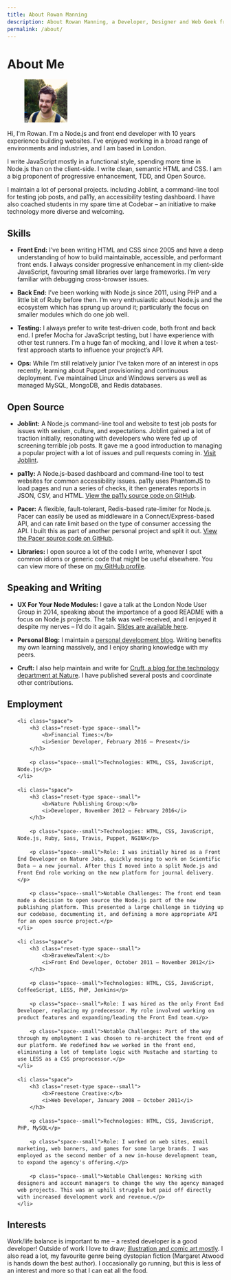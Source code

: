 ```yaml
---
title: About Rowan Manning
description: About Rowan Manning, a Developer, Designer and Web Geek from the UK
permalink: /about/
---
```


About Me
========

<figure class="media media--pinned-left">
    <a href="/media/images/Rowan.png" class="media__link">
        <img class="media__image" src="/media/images/Rowan.thumb.png" alt="Rowan Manning" width="100"/>
    </a>
</figure>

Hi, I'm Rowan. I'm a Node.js and front end developer with 10 years experience building websites.
I’ve enjoyed working in a broad range of environments and industries, and I am based in London.

I write JavaScript mostly in a functional style, spending more time in Node.js than on the client-side.
I write clean, semantic HTML and CSS. I am a big proponent of progressive enhancement, TDD, and Open Source.

I maintain a lot of personal projects. including Joblint, a command-line tool for testing job posts, and pa11y, an accessibility testing dashboard.
I have also coached students in my spare time at Codebar – an initiative to make technology more diverse and welcoming.


Skills
------

  - **Front End:** I’ve been writing HTML and CSS since 2005 and have a deep understanding of how to build maintainable, accessible, and performant front ends. I always consider progressive enhancement in my client-side JavaScript, favouring small libraries over large frameworks. I’m very familiar with debugging cross-browser issues.

  - **Back End:** I’ve been working with Node.js since 2011, using PHP and a little bit of Ruby before then. I’m very enthusiastic about Node.js and the ecosystem which has sprung up around it; particularly the focus on smaller modules which do one job well.

  - **Testing:** I always prefer to write test-driven code, both front and back end. I prefer Mocha for JavaScript testing, but I have experience with other test runners. I’m a huge fan of mocking, and I love it when a test-first approach starts to influence your project’s API.

  - **Ops:** While I’m still relatively junior I’ve taken more of an interest in ops recently, learning about Puppet provisioning and continuous deployment. I’ve maintained Linux and Windows servers as well as managed MySQL, MongoDB, and Redis databases.


Open Source
-----------

  - **Joblint:** A Node.js command-line tool and website to test job posts for issues with sexism, culture, and expectations. Joblint gained a lot of traction initially, resonating with developers who were fed up of screening terrible job posts. It gave me a good introduction to managing a popular project with a lot of issues and pull requests coming in. [Visit Joblint](http://joblint.org/).

  - **pa11y:** A Node.js-based dashboard and command-line tool to test websites for common accessibility issues. pa11y uses PhantomJS to load pages and run a series of checks, it then generates reports in JSON, CSV, and HTML. [View the pa11y source code on GitHub](https://github.com/springernature/pa11y).

  - **Pacer:** A flexible, fault-tolerant, Redis-based rate-limiter for Node.js. Pacer can easily be used as middleware in a Connect/Express-based API, and can rate limit based on the type of consumer accessing the API. I built this as part of another personal project and split it out. [View the Pacer source code on GitHub](https://github.com/rowanmanning/pacer).

  - **Libraries:** I open source a lot of the code I write, whenever I spot common idioms or generic code that might be useful elsewhere. You can view more of these on [my GitHub profile](https://github.com/rowanmanning?tab=repositories).


Speaking and Writing
--------------------

  - **UX For Your Node Modules:** I gave a talk at the London Node User Group in 2014, speaking about the importance of a good README with a focus on Node.js projects. The talk was well-received, and I enjoyed it despite my nerves – I’d do it again. [Slides are available here](https://speakerdeck.com/rowanmanning/ux-for-your-node-modules).

  - **Personal Blog:** I maintain a [personal development blog](http://rowanmanning.com/). Writing benefits my own learning massively, and I enjoy sharing knowledge with my peers.

  - **Cruft:** I also help maintain and write for [Cruft, a blog for the technology department at Nature](http://cruft.io/). I have published several posts and coordinate other contributions.


Employment
----------

<ul>

    <li class="space">
        <h3 class="reset-type space--small">
            <b>Financial Times:</b>
            <i>Senior Developer, February 2016 – Present</i>
        </h3>

        <p class="space--small">Technologies: HTML, CSS, JavaScript, Node.js</p>
    </li>

    <li class="space">
        <h3 class="reset-type space--small">
            <b>Nature Publishing Group:</b>
            <i>Developer, November 2012 – February 2016</i>
        </h3>

        <p class="space--small">Technologies: HTML, CSS, JavaScript, Node.js, Ruby, Sass, Travis, Puppet, NGINX</p>

        <p class="space--small">Role: I was initially hired as a Front End Developer on Nature Jobs, quickly moving to work on Scientific Data – a new journal. After this I moved into a split Node.js and Front End role working on the new platform for journal delivery.</p>

        <p class="space--small">Notable Challenges: The front end team made a decision to open source the Node.js part of the new publishing platform. This presented a large challenge in tidying up our codebase, documenting it, and defining a more appropriate API for an open source project.</p>
    </li>

    <li class="space">
        <h3 class="reset-type space--small">
            <b>BraveNewTalent:</b>
            <i>Front End Developer, October 2011 – November 2012</i>
        </h3>

        <p class="space--small">Technologies: HTML, CSS, JavaScript, CoffeeScript, LESS, PHP, Jenkins</p>

        <p class="space--small">Role: I was hired as the only Front End Developer, replacing my predecessor. My role involved working on product features and expanding/leading the Front End team.</p>

        <p class="space--small">Notable Challenges: Part of the way through my employment I was chosen to re-architect the front end of our platform. We redefined how we worked in the front end, eliminating a lot of template logic with Mustache and starting to use LESS as a CSS preprocessor.</p>
    </li>

    <li class="space">
        <h3 class="reset-type space--small">
            <b>Freestone Creative:</b>
            <i>Web Developer, January 2008 – October 2011</i>
        </h3>

        <p class="space--small">Technologies: HTML, CSS, JavaScript, PHP, MySQL</p>

        <p class="space--small">Role: I worked on web sites, email marketing, web banners, and games for some large brands. I was employed as the second member of a new in-house development team, to expand the agency's offering.</p>

        <p class="space--small">Notable Challenges: Working with designers and account managers to change the way the agency managed web projects. This was an uphill struggle but paid off directly with increased development work and revenue.</p>
    </li>

</ul>


Interests
---------

Work/life balance is important to me – a rested developer is a good developer! Outside of work I love to draw; [illustration and comic art mostly](https://twitter.com/rowandraws). I also read a lot, my favourite genre being dystopian fiction (Margaret Atwood is hands down the best author). I occasionally go running, but this is less of an interest and more so that I can eat all the food.
